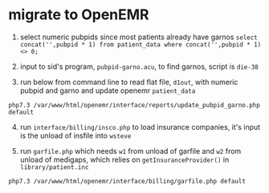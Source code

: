 
# migrate to OpenEMR

1. select numeric pubpids since most patients already have garnos
`select concat('',pubpid * 1) from patient_data where concat('',pubpid * 1) <> 0;`

2. input to sid's program, `pubpid-garno.acu`, to find garnos, script is `die-38`

3. run below from command line to read flat file, `d1out`,
with numeric pubpid and garno and update openemr `patient_data`

```
php7.3 /var/www/html/openemr/interface/reports/update_pubpid_garno.php default
```

4. run `interface/billing/insco.php` to load insurance companies, it's input is the
   unload of insfile into `wsteve`

5. run `garfile.php` which needs `w1` from unload of garfile and `w2` from unload of medigaps,
which relies on `getInsuranceProvider()` in `library/patient.inc`

```
php7.3 /var/www/html/openemr/interface/billing/garfile.php default
```

